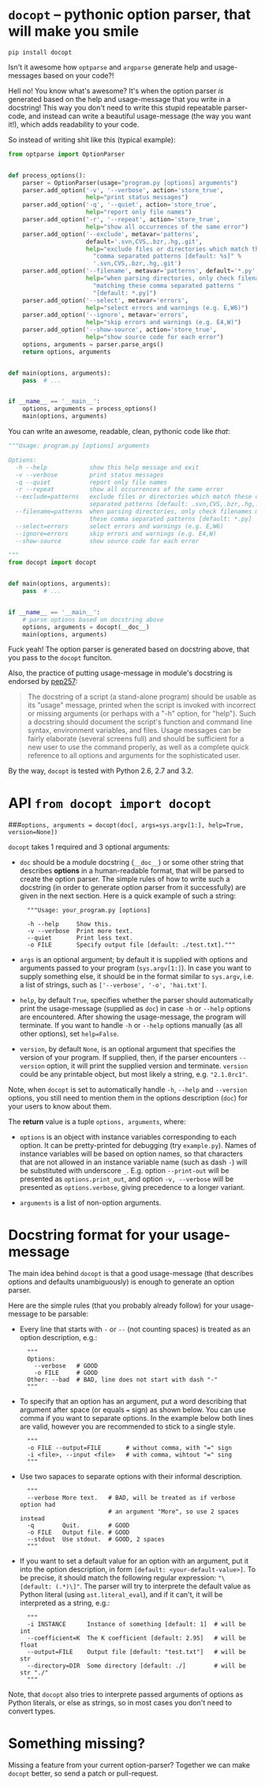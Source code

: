 `docopt` – pythonic option parser, that will make you smile
===============================================================================

    pip install docopt

Isn't it awesome how `optparse` and `argparse` generate help and usage-messages
based on your code?!

Hell no!  You know what's awesome?  It's when the option parser *is* generated
based on the help and usage-message that you write in a docstring!  This way
you don't need to write this stupid repeatable parser-code, and instead can
write a beautiful usage-message (the way you want it!), which adds readability
to your code.

So instead of writing shit like this (typical example):

```python
from optparse import OptionParser


def process_options():
    parser = OptionParser(usage="program.py [options] arguments")
    parser.add_option('-v', '--verbose', action='store_true',
                      help="print status messages")
    parser.add_option('-q', '--quiet', action='store_true',
                      help="report only file names")
    parser.add_option('-r', '--repeat', action='store_true',
                      help="show all occurrences of the same error")
    parser.add_option('--exclude', metavar='patterns',
                      default='.svn,CVS,.bzr,.hg,.git',
                      help="exclude files or directories which match these "
                        "comma separated patterns [default: %s]" %
                        '.svn,CVS,.bzr,.hg,.git')
    parser.add_option('--filename', metavar='patterns', default='*.py',
                      help="when parsing directories, only check filenames "
                        "matching these comma separated patterns "
                        "[default: *.py]")
    parser.add_option('--select', metavar='errors',
                      help="select errors and warnings (e.g. E,W6)")
    parser.add_option('--ignore', metavar='errors',
                      help="skip errors and warnings (e.g. E4,W)")
    parser.add_option('--show-source', action='store_true',
                      help="show source code for each error")
    options, arguments = parser.parse_args()
    return options, arguments


def main(options, arguments):
    pass  # ...


if __name__ == '__main__':
    options, arguments = process_options()
    main(options, arguments)
```

You can write an awesome, readable, clean, pythonic code like *that*:

```python
"""Usage: program.py [options] arguments

Options:
  -h --help            show this help message and exit
  -v --verbose         print status messages
  -q --quiet           report only file names
  -r --repeat          show all occurrences of the same error
  --exclude=patterns   exclude files or directories which match these comma
                       separated patterns [default: .svn,CVS,.bzr,.hg,.git]
  --filename=patterns  when parsing directories, only check filenames matching
                       these comma separated patterns [default: *.py]
  --select=errors      select errors and warnings (e.g. E,W6)
  --ignore=errors      skip errors and warnings (e.g. E4,W)
  --show-source        show source code for each error

"""
from docopt import docopt


def main(options, arguments):
    pass  # ...


if __name__ == '__main__':
    # parse options based on docstring above
    options, arguments = docopt(__doc__)
    main(options, arguments)
```

Fuck yeah! The option parser is generated based on docstring above, that you
pass to the `docopt` funciton.

Also, the practice of putting usage-message in module's docstring
is endorsed by [pep257](http://www.python.org/dev/peps/pep-0257/):

> The docstring of a script (a stand-alone program) should be usable as its
> "usage" message, printed when the script is invoked with incorrect or
> missing arguments (or perhaps with a "-h" option, for "help"). Such a
> docstring should document the script's function and command line syntax,
> environment variables, and files. Usage messages can be fairly elaborate
> (several screens full) and should be sufficient for a new user to use the
> command properly, as well as a complete quick reference to all options and
> arguments for the sophisticated user.

By the way, `docopt` is tested with Python 2.6, 2.7 and 3.2.

API `from docopt import docopt`
===============================================================================

###`options, arguments = docopt(doc[, args=sys.argv[1:], help=True, version=None])`

`docopt` takes 1 required and 3 optional arguments:

- `doc` should be a module docstring (`__doc__`) or some other string that
describes **options** in a human-readable format, that will be parsed to create
the option parser.  The simple rules of how to write such a docstring
(in order to generate option parser from it successfully) are given in the next
section. Here is a quick example of such a string:

        """Usage: your_program.py [options]

        -h --help     Show this.
        -v --verbose  Print more text.
        --quiet       Print less text.
        -o FILE       Specify output file [default: ./test.txt]."""

- `args` is an optional argument; by default it is supplied with options and
arguments passed to your program (`sys.argv[1:]`). In case you want to supply
something else, it should be in the format similar to `sys.argv`, i.e. a list
of strings, such as `['--verbose', '-o', 'hai.txt']`.

- `help`, by default `True`, specifies whether the parser should automatically
print the usage-message (supplied as `doc`) in case `-h` or `--help` options
are encountered. After showing the usage-message, the program will terminate.
If you want to handle `-h` or `--help` options manually (as all other options),
set `help=False`.

- `version`, by default `None`, is an optional argument that specifies the
version of your program. If supplied, then, if the parser encounters
`--version` option, it will print the supplied version and terminate.
`version` could be any printable object, but most likely a string,
e.g. `"2.1.0rc1"`.

Note, when `docopt` is set to automatically handle `-h`, `--help` and
`--version` options, you still need to mention them in the options description
(`doc`) for your users to know about them.

The **return** value is a tuple `options, arguments`, where:

- `options` is an object with instance variables corresponding to each option.
It can be pretty-printed for debugging (try `example.py`). Names of
instance variables will be based on option names, so that characters
that are not allowed in an instance variable name (such as dash `-`) will be
substituted with underscore `_`. E.g. option `--print-out` will be
presented as `options.print_out`, and option `-v, --verbose` will be
presented as `options.verbose`, giving precedence to a longer variant.

- `arguments` is a list of non-option arguments.

Docstring format for your usage-message
===============================================================================

The main idea behind `docopt` is that a good usage-message (that describes
options and defaults unambiguously) is enough to generate an option parser.

Here are the simple rules (that you probably already follow) for your
usage-message to be parsable:

- Every line that starts with `-` or `--` (not counting spaces) is treated
as an option description, e.g.:

        """
        Options:
          --verbose   # GOOD
          -o FILE     # GOOD
        Other: --bad  # BAD, line does not start with dash "-"
        """

- To specify that an option has an argument, put a word describing that
argument after space (or equals `=` sign) as shown below.
You can use comma if you want to separate options. In the example below both
lines are valid, however you are recommended to stick to a single style.

        """
        -o FILE --output=FILE       # without comma, with "=" sign
        -i <file>, --input <file>   # with comma, wihtout "=" sing
        """

- Use two sapaces to separate options with their informal description.

        """
        --verbose More text.   # BAD, will be treated as if verbose option had
                               # an argument "More", so use 2 spaces instead
        -q        Quit.        # GOOD
        -o FILE   Output file. # GOOD
        --stdout  Use stdout.  # GOOD, 2 spaces
        """

- If you want to set a default value for an option with an argument, put it
into the option description, in form `[default: <your-default-value>]`.
To be precise, it should match the following regular expression:
`"\[default: (.*)\]"`.
The parser will try to interprete the default value as Python literal
(using `ast.literal_eval`), and if it can't, it will be interpreted as a
string, e.g.:

        """
        -i INSTANCE      Instance of something [default: 1]  # will be int
        --coefficient=K  The K coefficient [default: 2.95]   # will be float
        --output=FILE    Output file [default: "test.txt"]   # will be str
        --directory=DIR  Some directory [default: ./]        # will be str "./"
        """

Note, that `docopt` also tries to interprete passed arguments of options as
Python literals, or else as strings, so in most cases you don't need to
convert types.

Something missing?
===============================================================================

Missing a feature from your current option-parser? Together we can make
`docopt` better, so send a patch or pull-request.
